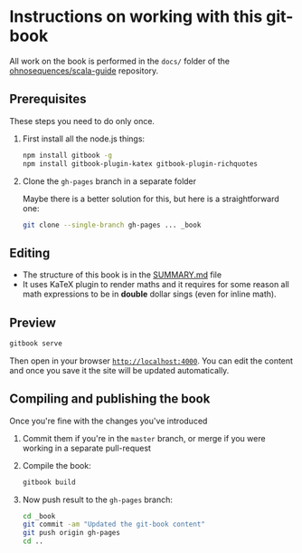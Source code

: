 # Instructions on working with this git-book

All work on the book is performed in the `docs/` folder of the [ohnosequences/scala-guide](https://github.com/ohnosequences/scala-guide) repository.

## Prerequisites

These steps you need to do only once.

1. First install all the node.js things:

    ```bash
    npm install gitbook -g
    npm install gitbook-plugin-katex gitbook-plugin-richquotes
    ```

1. Clone the `gh-pages` branch in a separate folder

    Maybe there is a better solution for this, but here is a straightforward one:

    ```bash
    git clone --single-branch gh-pages ... _book
    ```

## Editing

* The structure of this book is in the [SUMMARY.md](SUMMARY.md) file
* It uses KaTeX plugin to render maths and it requires for some reason all math expressions to be in **double** dollar sings (even for inline math).


## Preview

```bash
gitbook serve
```

Then open in your browser [`http://localhost:4000`](http://localhost:4000). 
You can edit the content and once you save it the site will be updated automatically.


## Compiling and publishing the book

Once you're fine with the changes you've introduced 

1. Commit them if you're in the `master` branch, or merge if you were working in a separate pull-request

1. Compile the book:

    ```bash
    gitbook build
    ```

1. Now push result to the `gh-pages` branch:

    ```bash
    cd _book
    git commit -am "Updated the git-book content"
    git push origin gh-pages
    cd ..
    ```
